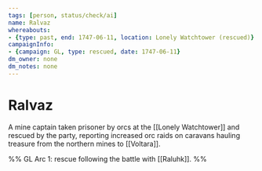 ```yaml
---
tags: [person, status/check/ai]
name: Ralvaz
whereabouts:
- {type: past, end: 1747-06-11, location: Lonely Watchtower (rescued)}
campaignInfo:
- {campaign: GL, type: rescued, date: 1747-06-11}
dm_owner: none
dm_notes: none
---
```

# Ralvaz

A mine captain taken prisoner by orcs at the [[Lonely Watchtower]] and rescued by the party, reporting increased orc raids on caravans hauling treasure from the northern mines to [[Voltara]].

%%
GL Arc 1: rescue following the battle with [[Raluhk]].
%%
